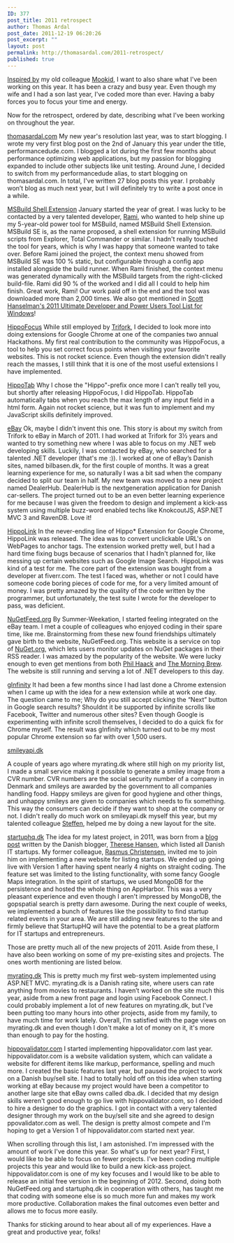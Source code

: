 ```yaml
---
ID: 377
post_title: 2011 retrospect
author: Thomas Ardal
post_date: 2011-12-19 06:20:26
post_excerpt: ""
layout: post
permalink: http://thomasardal.com/2011-retrospect/
published: true
---
```

<a href="http://mookid.dk/oncode/archives/1906" target="_blank">Inspired by</a> my old colleague <a href="http://twitter.com/#!/mookid8000" target="_blank">Mookid</a>, I want to also share what I've been working on this year. It has been a crazy and busy year. Even though my wife and I had a son last year, I've coded more than ever. Having a baby forces you to focus your time and energy.

Now for the retrospect, ordered by date, describing what I’ve been working on throughout the year.

<a href="http://thomasardal.com/" target="_blank">thomasardal.com</a>
My new year's resolution last year, was to start blogging. I wrote my very first blog post on the 2nd of January this year under the title, performancedude.com. I blogged a lot during the first few months about performance optimizing web applications, but my passion for blogging expanded to include other subjects like unit testing. Around June, I decided to switch from my performancedude alias, to start blogging on thomasardal.com. In total, I've written 27 blog posts this year. I probably won’t blog as much next year, but I will definitely try to write a post once in a while.

<a href="http://msbuildshellex.codeplex.com/" target="_blank">MSBuild Shell Extension</a>
January started the year of great. I was lucky to be contacted by a very talented developer, <a href="http://twitter.com/#!/rabughazaleh" target="_blank">Rami</a>, who wanted to help shine up my 5-year-old power tool for MSBuild, named MSBuild Shell Extension. MSBuild SE is, as the name proposed, a shell extension for running MSBuild scripts from Explorer, Total Commander or similar. I hadn't really touched the tool for years, which is why I was happy that someone wanted to take over. Before Rami joined the project, the context menu showed from MSBuild SE was 100 % static, but configurable through a config app installed alongside the build runner. When Rami finished, the context menu was generated dynamically with the MSBuild targets from the right-clicked build-file. Rami did 90 % of the worked and I did all I could to help him finish. Great work, Rami! Our work paid off in the end and the tool was downloaded more than 2,000 times. We also got mentioned in <a href="http://www.hanselman.com/blog/ScottHanselmans2011UltimateDeveloperAndPowerUsersToolListForWindows.aspx" target="_blank">Scott Hanselman's 2011 Ultimate Developer and Power Users Tool List for Windows</a>!

<a href="https://chrome.google.com/webstore/detail/fenohkcihgfjccbljnbjhingdlglafnc" target="_blank">HippoFocus</a>
While still employed by <a href="http://www.trifork.com/" target="_blank">Trifork</a>, I decided to look more into doing extensions for Google Chrome at one of the companies two annual Hackathons. My first real contribution to the community was HippoFocus, a tool to help you set correct focus points when visiting your favorite websites. This is not rocket science. Even though the extension didn't really reach the masses, I still think that it is one of the most useful extensions I have implemented.

<a href="https://chrome.google.com/webstore/detail/bibbiiaclaoiklbajecblaflhcaagcna" target="_blank">HippoTab</a>
Why I chose the "Hippo"-prefix once more I can't really tell you, but shortly after releasing HippoFocus, I did HippoTab. HippoTab automatically tabs when you reach the max length of any input field in a html form. Again not rocket science, but it was fun to implement and my JavaScript skills definitely improved.

<a href="http://www.ebay.com/" target="_blank">eBay</a>
Ok, maybe I didn't invent this one. This story is about my switch from Trifork to eBay in March of 2011. I had worked at Trifork for 3½ years and wanted to try something new where I was able to focus on my .NET web developing skills. Luckily, I was contacted by eBay, who searched for a talented .NET developer (that's me :)). I worked at one of eBay’s Danish sites, named bilbasen.dk, for the first couple of months. It was a great learning experience for me, so naturally I was a bit sad when the company decided to split our team in half. My new team was moved to a new project named DealerHub. DealerHub is the nextgeneration application for Danish car-sellers. The project turned out to be an even better learning experience for me because I was given the freedom to design and implement a kick-ass system using multiple buzz-word enabled techs like KnokcoutJS, ASP.NET MVC 3 and RavenDB. Love it!

<a href="https://chrome.google.com/webstore/detail/begfpfjafnpgelnolekajfgimcmojnli" target="_blank">HippoLink</a>
In the never-ending line of Hippo* Extension for Google Chrome, HippoLink was released. The idea was to convert unclickable URL's on WebPages to anchor tags. The extension worked pretty well, but I had a hard time fixing bugs because of scenarios that I hadn't planned for, like messing up certain websites such as Google Image Search. HippoLink was kind of a test for me. The core part of the extension was bought from a developer at fiverr.com. The test I faced was, whether or not I could have someone code boring pieces of code for me, for a very limited amount of money. I was pretty amazed by the quality of the code written by the programmer, but unfortunately, the test suite I wrote for the developer to pass, was deficient.

<a href="http://nugetfeed.org/" target="_blank">NuGetFeed.org</a>
By Summer-Weekation, I started feeling integrated on the eBay team. I met a couple of colleagues who enjoyed coding in their spare time, like me. Brainstorming from these new found friendships ultimately gave birth to the website, NuGetFeed.org. This website is a service on top of <a href="http://nuget.org/" target="_blank">NuGet.org</a>, which lets users monitor updates on NuGet packages in their RSS reader. I was amazed by the popularity of the website. We were lucky enough to even get mentions from both <a href="http://twitter.com/#!/haacked" target="_blank">Phil Haack</a> and <a href="http://blog.cwa.me.uk/" target="_blank">The Morning Brew</a>. The website is still running and serving a lot of .NET developers to this day.

<a href="https://chrome.google.com/webstore/detail/dgomfdmdnjbnfhodggijhpbmkgfabcmn" target="_blank">gInfinity</a>
It had been a few months since I had last done a Chrome extension when I came up with the idea for a new extension while at work one day. The question came to me; Why do you still accept clicking the “Next” button in Google search results? Shouldnt it be supported by infinite scrolls like Facebook, Twitter and numerous other sites? Even though Google is experimenting with infinite scroll themselves, I decided to do a quick fix for Chrome myself. The result was gInfinity which turned out to be my most popular Chrome extension so far with over 1,500 users.

<a href="http://smileyapi.dk/" target="_blank">smileyapi.dk</a>

A couple of years ago where myrating.dk where still high on my priority list, I made a small service making it possible to generate a smiley image from a CVR number. CVR numbers are the social security number of a company in Denmark and smileys are awarded by the government to all companies handling food. Happy smileys are given for good hygiene and other things, and unhappy smileys are given to companies which needs to fix something. This way the consumers can decide if they want to shop at the company or not. I didn't really do much work on smileyapi.dk myself this year, but my talented colleague <a href="https://twitter.com/#!/stffndk" target="_blank">Steffen</a>, helped me by doing a new layout for the site.

<a href="http://startuphq.dk/" target="_blank">startuphq.dk</a>
The idea for my latest project, in 2011, was born from a <a href="http://www.version2.dk/blog/danske-ivaerksaettere-paa-liste-32817" target="_blank">blog post</a> written by the Danish blogger, <a href="https://twitter.com/#!/qedtherese" target="_blank">Therese Hansen</a>, which listed all Danish IT startups. My former colleague, <a href="https://twitter.com/#!/Rasmuschristens" target="_blank">Rasmus Christensen</a>, invited me to join him on implementing a new website for listing startups. We ended up going live with Version 1 after having spent nearly 4 nights on straight coding. The feature set was limited to the listing functionality, with some fancy Google Maps integration. In the spirit of startups, we used MongoDB for the persistence and hosted the whole thing on AppHarbor. This was a very pleasant experience and even though I aren't impressed by MongoDB, the gopspatial search is pretty darn awesome. During the next couple of weeks, we implemented a bunch of features like the possibility to find startup related events in your area. We are still adding new features to the site and firmly believe that StartupHQ will have the potential to be a great platform for IT startups and entrepreneurs.

Those are pretty much all of the new projects of 2011. Aside from these, I have also been working on some of my pre-existing sites and projects. The ones worth mentioning are listed below.

<a href="http://www.myrating.dk/" target="_blank">myrating.dk</a>
This is pretty much my first web-system implemented using ASP.NET MVC. myrating.dk is a Danish rating site, where users can rate anything from movies to restaurants. I haven’t worked on the site much this year, aside from a new front page and login using Facebook Connect. I could probably implement a lot of new features on myrating.dk, but I’ve been putting too many hours into other projects, aside from my family, to have much time for work lately. Overall, I’m satisfied with the page views on myrating.dk and even though I don't make a lot of money on it, it's more than enough to pay for the hosting.

<a href="http://hippovalidator.com/" target="_blank">hippovalidator.com</a>
I started implementing hippovalidator.com last year. hippovalidator.com is a website validation system, which can validate a website for different items like markup, performance, spelling and much more. I created the basic features last year, but paused the project to work on a Danish buy/sell site. I had to totally hold off on this idea when starting working at eBay because my project would have been a competitor to another large site that eBay owns called dba.dk. I decided that my design skills weren't good enough to go live with hippovalidator.com, so I decided to hire a designer to do the graphics. I got in contact with a very talented designer through my work on the buy/sell site and she agreed to design ppovalidator.com as well. The design is pretty almost compete and I'm hoping to get a Version 1 of hippovalidator.com started next year.

When scrolling through this list, I am astonished. I'm impressed with the amount of work I've done this year. So what's up for next year? First, I would like to be able to focus on fewer projects. I've been coding multiple projects this year and would like to build a new kick-ass project. hippovalidator.com is one of my key focuses and I would like to be able to release an initial free version in the beginning of 2012. Second, doing both NuGetFeed.org and startuphq.dk in cooperation with others, has taught me that coding with someone else is so much more fun and makes my work more productive. Collaboration makes the final outcomes even better and allows me to focus more easily.

Thanks for sticking around to hear about all of my experiences. Have a great and productive year, folks!